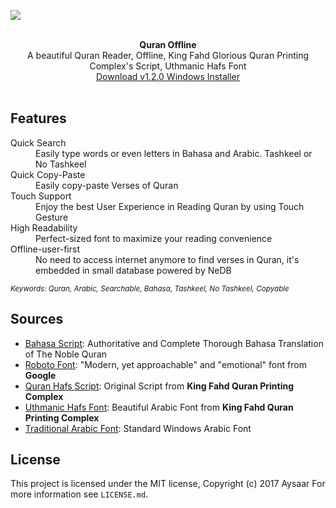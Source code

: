 ![](https://media.giphy.com/media/26gsiXCx0UHXXMSDC/source.gif)

<br />

<div align="center"><strong>Quran Offline</strong></div>
<div align="center">A beautiful Quran Reader, Offline, King Fahd Glorious Quran Printing Complex's Script, Uthmanic Hafs Font</div>
<div align="center">
	<a href="https://aysaar.github.io/quran">Download v1.2.0 Windows Installer</a>
</div>

<br />


## Features

<dl>
  <dt>Quick Search</dt>
  <dd>Easily type words or even letters in Bahasa and Arabic. Tashkeel or No Tashkeel</dd>

  <dt>Quick Copy-Paste</dt>
  <dd>Easily copy-paste Verses of Quran</dd>
	
  <dt>Touch Support</dt>
  <dd>Enjoy the best User Experience in Reading Quran by using Touch Gesture</dd>

  <dt>High Readability</dt>
  <dd>Perfect-sized font to maximize your reading convenience</dd>

  <dt>Offline-user-first</dt>
  <dd>No need to access internet anymore to find verses in Quran, it's embedded in small database powered by NeDB</dd>

  
  <sub><i>Keywords: Quran, Arabic, Searchable, Bahasa, Tashkeel, No Tashkeel, Copyable</i></sub>
	
</dl>



## Sources

- [Bahasa Script](http://qurandatabase.org/Database.aspx): Authoritative and Complete Thorough Bahasa Translation of The Noble Quran
- [Roboto Font](https://fonts.google.com/specimen/Roboto): "Modern, yet approachable" and "emotional" font from **Google**
- [Quran Hafs Script](http://fonts.qurancomplex.gov.sa/download/UthmanicHafs1Ver09Word.zip): Original Script from **King Fahd Quran Printing Complex**
- [Uthmanic Hafs Font](http://fonts.qurancomplex.gov.sa/?page_id=42): Beautiful Arabic Font from **King Fahd Quran Printing Complex**
- [Traditional Arabic Font](https://www.microsoft.com/typography/fonts/family.aspx?FID=264): Standard Windows Arabic Font



## License

This project is licensed under the MIT license, Copyright (c) 2017 Aysaar
For more information see `LICENSE.md`.
